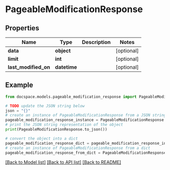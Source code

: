 # PageableModificationResponse


## Properties

Name | Type | Description | Notes
------------ | ------------- | ------------- | -------------
**data** | **object** |  | [optional] 
**limit** | **int** |  | [optional] 
**last_modified_on** | **datetime** |  | [optional] 

## Example

```python
from docspace.models.pageable_modification_response import PageableModificationResponse

# TODO update the JSON string below
json = "{}"
# create an instance of PageableModificationResponse from a JSON string
pageable_modification_response_instance = PageableModificationResponse.from_json(json)
# print the JSON string representation of the object
print(PageableModificationResponse.to_json())

# convert the object into a dict
pageable_modification_response_dict = pageable_modification_response_instance.to_dict()
# create an instance of PageableModificationResponse from a dict
pageable_modification_response_from_dict = PageableModificationResponse.from_dict(pageable_modification_response_dict)
```
[[Back to Model list]](../README.md#documentation-for-models) [[Back to API list]](../README.md#documentation-for-api-endpoints) [[Back to README]](../README.md)


